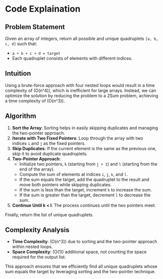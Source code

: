 # Code Explaination

## Problem Statement

Given an array of integers, return all possible and unique quadruplets `[a, b, c, d]` such that:
- `a + b + c + d = target`
- Each quadruplet consists of elements with different indices.

## Intuition

Using a brute-force approach with four nested loops would result in a time complexity of \(O(n^4)\), which is inefficient for large arrays. Instead, we can optimize the solution by reducing the problem to a 2Sum problem, achieving a time complexity of \(O(n^3)\).

## Algorithm

1. **Sort the Array**: Sorting helps in easily skipping duplicates and managing the two-pointer approach.
2. **Iterate with Two Fixed Pointers**: Loop through the array with two indices `i` and `j` as the fixed pointers.
3. **Skip Duplicates**: If the current element is the same as the previous one, skip it to avoid duplicate quadruplets.
4. **Two-Pointer Approach**:
    - Initialize two pointers, `k` (starting from `j + 1`) and `l` (starting from the end of the array).
    - Compute the sum of elements at indices `i`, `j`, `k`, and `l`.
    - If the sum equals the target, add the quadruplet to the result and move both pointers while skipping duplicates.
    - If the sum is less than the target, increment `k` to increase the sum.
    - If the sum is greater than the target, decrement `l` to decrease the sum.
5. **Continue Until k < l**: The process continues until the two pointers meet.

Finally, return the list of unique quadruplets.

## Complexity Analysis

- **Time Complexity**: \(O(n^3)\) due to sorting and the two-pointer approach within nested loops.
- **Space Complexity**: \(O(1)\) additional space, not counting the space required for the output list.

This approach ensures that we efficiently find all unique quadruplets whose sum equals the target by leveraging sorting and the two-pointer technique.
